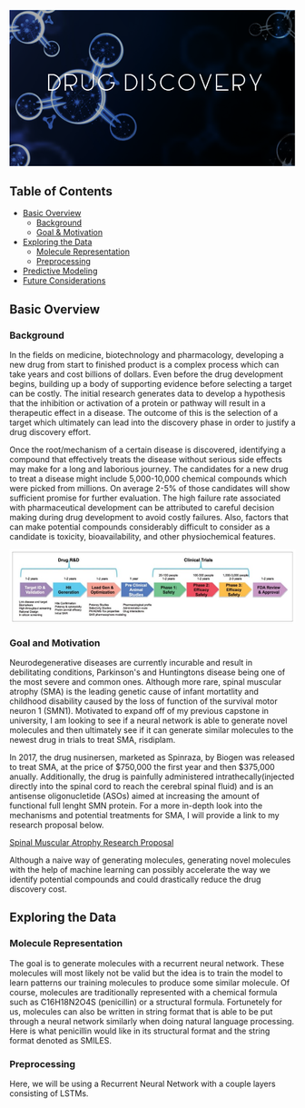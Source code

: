 <p align="center">
  <img src=https://github.com/phamc4/Molecule-Generator/blob/master/images/title.png></img>
 
  ## Table of Contents

- [Basic Overview](#basic-overview)
  - [Background](#background)
  - [Goal & Motivation](#goal-and-motivation)
- [Exploring the Data](#exploring-the-data)
  - [Molecule Representation](#molecule-representation)
  - [Preprocessing](#preprocessing)
- [Predictive Modeling](#predictive-modeling)
- [Future Considerations](#future-considerations)



## Basic Overview

### Background
In the fields on medicine, biotechnology and pharmacology, developing a new drug from start to finished product is a complex process which can take years and cost billions of dollars. Even before the drug development begins, building up a body of supporting evidence before selecting a target can be costly. The initial research generates data to develop a hypothesis that the inhibition or activation of a protein or pathway will result in a therapeutic effect in a disease. The outcome of this is the selection of a target which ultimately can lead into the discovery phase in order to justify a drug discovery effort. 

Once the root/mechanism of a certain disease is discovered, identifying a compound that effectively treats the disease without serious side effects may make for a long and laborious journey. The candidates for a new drug to treat a disease might include 5,000-10,000 chemical compounds which were picked from millions. On average 2-5% of those candidates will show sufficient promise for further evaluation. The high failure rate associated with pharmaceutical development can be attributed to careful decision making during drug development to avoid costly failures. Also, factors that can make potential compounds considerably difficult to consider as a candidate is toxicity, bioavailability, and other physiochemical features. 

<p align="center">
  <img src=https://github.com/phamc4/Molecule-Generator/blob/master/images/Drug-discovery-value-chain-1.jpg></img>
  
 ### Goal and Motivation
 
Neurodegenerative diseases are currently incurable and result in debilitating conditions, Parkinson's and Huntingtons disease being one of the most severe and common ones. Although more rare, spinal muscular atrophy (SMA) is the leading genetic cause of infant mortatlity and childhood disability caused by the loss of function of the survival motor neuron 1 (SMN1). Motivated to expand off of my previous capstone in university, I am looking to see if a neural network is able to generate novel molecules and then ultimately see if it can generate similar molecules to the newest drug in trials to treat SMA, risdiplam. 

In 2017, the drug nusinersen, marketed as Spinraza, by Biogen was released to treat SMA, at the price of $750,000 the first year and then $375,000 anually. Additionally, the drug is painfully administered intrathecally(injected directly into the spinal cord to reach the cerebral spinal fluid) and is an antisense oligonucletide (ASOs) aimed at increasing the amount of functional full lenght SMN protein. For a more in-depth look into the mechanisms and potential treatments for SMA, I will provide a link to my research proposal below.

[Spinal Muscular Atrophy Research Proposal](/https://drive.google.com/file/d/1pST7g_NXvMu7DsCHVog7aexyfkU_-Am3/preview')

Although a naive way of generating molecules, generating novel molecules with the help of machine learning can possibly accelerate the way we identify potential compounds and could drastically reduce the drug discovery cost. 


## Exploring the Data

### Molecule Representation

The goal is to generate molecules with a recurrent neural network. These molecules will most likely not be valid but the idea is to train the model to learn patterns our training molecules to produce some similar molecule. Of course, molecules are traditionally represented with a chemical formula such as C16H18N2O4S (penicillin) or a structural formula. Fortunetely for us, molecules can also be written in string format that is able to be put through a neural network similarly when doing natural language processing. Here is what penicillin would like in its structural format and the string format denoted as SMILES.

### Preprocessing

Here, we will be using a Recurrent Neural Network with a couple layers consisting of LSTMs. 

